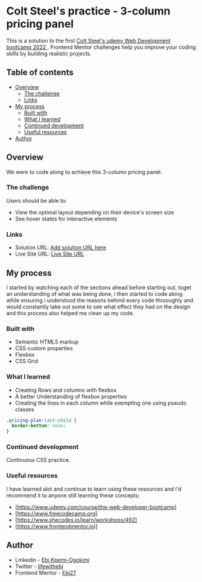 # Colt Steel's practice - 3-column pricing panel
This is a solution to the first [Colt Steel's udemy Web Development bootcamp 2022 ](https://www.udemy.com/course/the-web-developer-bootcamp). Frontend Mentor challenges help you improve your coding skills by building realistic projects. 

## Table of contents

- [Overview](#overview)
  - [The challenge](#the-challenge)
  - [Links](#links)
- [My process](#my-process)
  - [Built with](#built-with)
  - [What I learned](#what-i-learned)
  - [Continued development](#continued-development)
  - [Useful resources](#useful-resources)
- [Author](#author)

## Overview
We were to code along to achieve this 3-column pricing panel. 

### The challenge
Users should be able to:

- View the optimal layout depending on their device's screen size
- See hover states for interactive elements

### Links

- Solution URL: [Add solution URL here](https://your-solution-url.com)
- Live Site URL: [Live Site URL](http://127.0.0.1:5500/PricingPanel/PriceTable/index.html)

## My process
I started by watching each of the sections ahead before starting out, toget an understanding of what was being done, i then started to code along while ensuring i understood the reasons behind every code throoughly and would constantly take out some to see what effect they had on the design and this process also helped me clean up my code. 

### Built with

- Semantic HTML5 markup
- CSS custom properties
- Flexbox
- CSS Grid

### What I learned

- Creating Rows and columns with flexbox
- A better Understanding of flexbox properties
- Creating the lines in each column
 while exempting one using pseudo classes
```css
.pricing-plan:last-child {
  border-bottom: none;
}
```

### Continued development

Continuous CSS practice.

### Useful resources
I have learned alot and continue to learn using these resources and i'd recommend it to anyone still learning these concepts; 

- [https://www.udemy.com/course/the-web-developer-bootcamp]
- [https://www.freecodecamp.org]
- [https://www.shecodes.io/learn/workshops/492]
- [https://www.frontendmentor.io)] 

## Author
- Linkedin - [Ebi Kpemi-Ogokimi](https://www.linkedin.com/in/ebi-kpemi-ogokimi)
- Twitter - [lifewithebi](https://mobile.twitter.com/lifewithebi)
- Frontend Mentor - [Ebi27](https://www.frontendmentor.io/profile/Ebi27)
